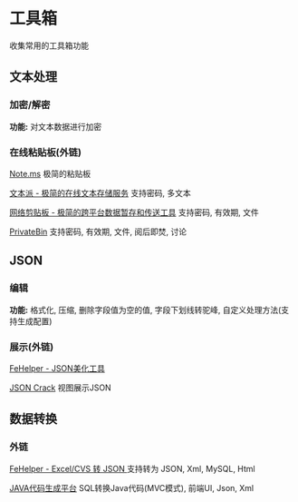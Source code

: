 # 工具箱

收集常用的工具箱功能

## 文本处理


### 加密/解密

**功能:** 对文本数据进行加密

### 在线粘贴板(外链)

[Note.ms](https://note.ms) 极简的粘贴板

[文本派 - 极简的在线文本存储服务](https://txtpad.cn/)  支持密码, 多文本

[网络剪贴板 - 极简的跨平台数据暂存和传送工具](https://netcut.cn/) 支持密码, 有效期, 文件

[PrivateBin](https://bin.appinn.net/)  支持密码, 有效期, 文件, 阅后即焚, 讨论

## JSON

### 编辑

**功能:** 格式化, 压缩, 删除字段值为空的值, 字段下划线转驼峰, 自定义处理方法(支持生成配置)

### 展示(外链)

[FeHelper - JSON美化工具](https://www.baidufe.com/fehelper/json-format/index.html)

[JSON Crack](https://jsoncrack.com/editor)  视图展示JSON



## 数据转换

### 外链

[FeHelper - Excel/CVS 转 JSON ](https://www.baidufe.com/fehelper/index/index.html) 支持转为 JSON, Xml, MySQL, Html

[JAVA代码生成平台](http://java.bejson.com/generator/) SQL转换Java代码(MVC模式), 前端UI, Json, Xml
